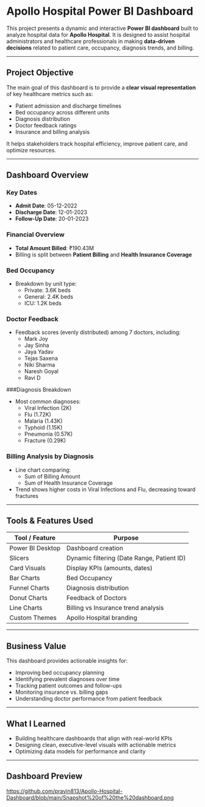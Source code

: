 # Apollo Hospital Power BI Dashboard

This project presents a dynamic and interactive **Power BI dashboard** built to analyze hospital data for **Apollo Hospital**. It is designed to assist hospital administrators and healthcare professionals in making **data-driven decisions** related to patient care, occupancy, diagnosis trends, and billing.

---

##  Project Objective

The main goal of this dashboard is to provide a **clear visual representation** of key healthcare metrics such as:

- Patient admission and discharge timelines
- Bed occupancy across different units
- Diagnosis distribution
- Doctor feedback ratings
- Insurance and billing analysis

It helps stakeholders track hospital efficiency, improve patient care, and optimize resources.

---

## Dashboard Overview

### Key Dates
- **Admit Date**: 05-12-2022
- **Discharge Date**: 12-01-2023
- **Follow-Up Date**: 20-01-2023

### Financial Overview
- **Total Amount Billed**: ₹190.43M
- Billing is split between **Patient Billing** and **Health Insurance Coverage**

### Bed Occupancy
- Breakdown by unit type:
  - Private: 3.6K beds
  - General: 2.4K beds
  - ICU: 1.2K beds

### Doctor Feedback
- Feedback scores (evenly distributed) among 7 doctors, including:
  - Mark Joy
  - Jay Sinha
  - Jaya Yadav
  - Tejas Saxena
  - Niki Sharma
  - Naresh Goyal
  - Ravi D

###Diagnosis Breakdown
- Most common diagnoses:
  - Viral Infection (2K)
  - Flu (1.72K)
  - Malaria (1.43K)
  - Typhoid (1.15K)
  - Pneumonia (0.57K)
  - Fracture (0.29K)

### Billing Analysis by Diagnosis
- Line chart comparing:
  - Sum of Billing Amount
  - Sum of Health Insurance Coverage
- Trend shows higher costs in Viral Infections and Flu, decreasing toward fractures

---

## Tools & Features Used

| Tool / Feature         | Purpose                                   |
|------------------------|-------------------------------------------|
| Power BI Desktop       | Dashboard creation                        |
| Slicers                | Dynamic filtering (Date Range, Patient ID)|
| Card Visuals           | Display KPIs (amounts, dates)             |
| Bar Charts             | Bed Occupancy                             |
| Funnel Charts          | Diagnosis distribution                    |
| Donut Charts           | Feedback of Doctors
| Line Charts            | Billing vs Insurance trend analysis       |
| Custom Themes          | Apollo Hospital branding                  |

---

## Business Value

This dashboard provides actionable insights for:
- Improving bed occupancy planning
- Identifying prevalent diagnoses over time
- Tracking patient outcomes and follow-ups
- Monitoring insurance vs. billing gaps
- Understanding doctor performance from patient feedback

---

## What I Learned

- Building healthcare dashboards that align with real-world KPIs
- Designing clean, executive-level visuals with actionable metrics
- Optimizing data models for performance and clarity

---

## Dashboard Preview

https://github.com/pravin813/Apollo-Hospital-Dashboard/blob/main/Snapshot%20of%20the%20dashboard.png

